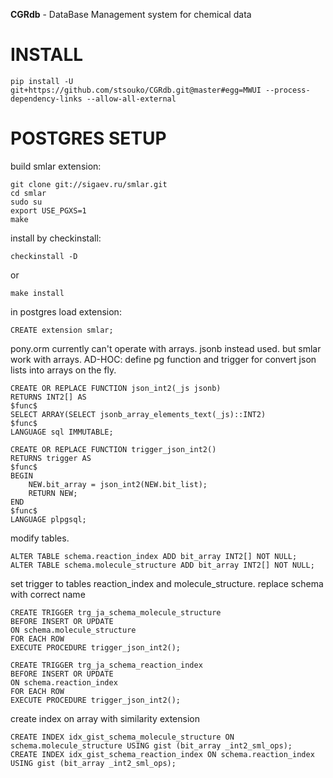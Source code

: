 **CGRdb** - DataBase Management system for chemical data

INSTALL
=======

    pip install -U git+https://github.com/stsouko/CGRdb.git@master#egg=MWUI --process-dependency-links --allow-all-external

POSTGRES SETUP
======
build smlar extension:

    git clone git://sigaev.ru/smlar.git
    cd smlar
    sudo su
    export USE_PGXS=1
    make

install by checkinstall:

    checkinstall -D
    
or

    make install

in postgres load extension:

    CREATE extension smlar;

pony.orm currently can't operate with arrays. jsonb instead used. but smlar work with arrays.
AD-HOC: define pg function and trigger for convert json lists into arrays on the fly.
    
    CREATE OR REPLACE FUNCTION json_int2(_js jsonb)
    RETURNS INT2[] AS
    $func$
    SELECT ARRAY(SELECT jsonb_array_elements_text(_js)::INT2)
    $func$
    LANGUAGE sql IMMUTABLE;

    CREATE OR REPLACE FUNCTION trigger_json_int2()
    RETURNS trigger AS
    $func$
    BEGIN
        NEW.bit_array = json_int2(NEW.bit_list);
        RETURN NEW;
    END
    $func$
    LANGUAGE plpgsql;

modify tables.

    ALTER TABLE schema.reaction_index ADD bit_array INT2[] NOT NULL;
    ALTER TABLE schema.molecule_structure ADD bit_array INT2[] NOT NULL;

set trigger to tables reaction_index and molecule_structure. replace schema with correct name

    CREATE TRIGGER trg_ja_schema_molecule_structure
    BEFORE INSERT OR UPDATE
    ON schema.molecule_structure
    FOR EACH ROW
    EXECUTE PROCEDURE trigger_json_int2();
    
    CREATE TRIGGER trg_ja_schema_reaction_index
    BEFORE INSERT OR UPDATE
    ON schema.reaction_index
    FOR EACH ROW
    EXECUTE PROCEDURE trigger_json_int2();

create index on array with similarity extension

    CREATE INDEX idx_gist_schema_molecule_structure ON schema.molecule_structure USING gist (bit_array _int2_sml_ops);
    CREATE INDEX idx_gist_schema_reaction_index ON schema.reaction_index USING gist (bit_array _int2_sml_ops);
